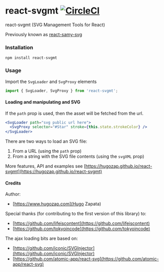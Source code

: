 

# react-svgmt  [![CircleCI](https://circleci.com/gh/hugozap/react-svgmt.svg?style=svg)](https://circleci.com/gh/hugozap/react-svgmt)

react-svgmt (SVG Management Tools for React)

Previously known as [react-samy-svg](https://github.com/hugozap/react-samy-svg)

### Installation

```
npm install react-svgmt

```

### Usage

Import the `SvgLoader` and `SvgProxy` elements

```js
import { SvgLoader, SvgProxy } from 'react-svgmt';
```

#### Loading and manipulating and SVG

If the `path` prop is used, then the asset will be fetched from the url. 


```jsx
<SvgLoader path="svg public url here">
  <SvgProxy selector="#Star" stroke={this.state.strokeColor} />
</SvgLoader>

```

There are two ways to load an SVG file:

1) From a URL (using the `path` prop)
2) From a string with the SVG file contents (using the `svgXML` prop)

More features, API and examples see [https://hugozap.github.io/react-svgmt](https://hugozap.github.io/react-svgmt)


#### Credits

Author:

 - [https://www.hugozap.com](Hugo Zapata)

Special thanks (for contributing to the first version of this library) to:

 - [https://github.com/lifeiscontent](https://github.com/lifeiscontent)
 - [https://github.com/tokyoincode](https://github.com/tokyoincode)


The ajax loading bits are based on:

- [https://github.com/iconic/SVGInjector](https://github.com/iconic/SVGInjector)
- [https://github.com/atomic-app/react-svg](https://github.com/atomic-app/react-svg)